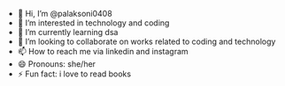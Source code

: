 - 👋 Hi, I’m @palaksoni0408
- 👀 I’m interested in technology and coding 
- 🌱 I’m currently learning dsa
- 💞️ I’m looking to collaborate on works related to coding and technology
- 📫 How to reach me via linkedin and instagram
- 😄 Pronouns: she/her
- ⚡ Fun fact: i love to read books 

<!---
palaksoni0408/palaksoni0408 is a ✨ special ✨ repository because its `README.md` (this file) appears on your GitHub profile.
You can click the Preview link to take a look at your changes.
--->
